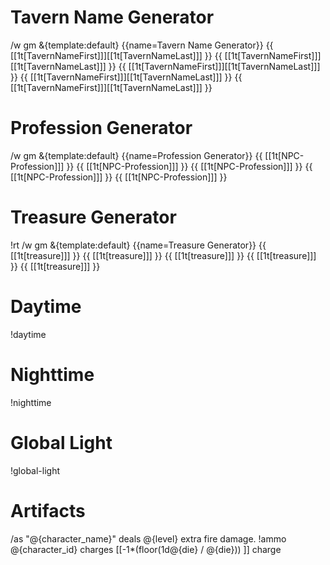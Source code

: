 # Tavern Name Generator
/w gm &{template:default} {{name=Tavern Name Generator}} {{ [[1t[TavernNameFirst]]][[1t[TavernNameLast]]] }} {{ [[1t[TavernNameFirst]]][[1t[TavernNameLast]]] }} {{ [[1t[TavernNameFirst]]][[1t[TavernNameLast]]] }} {{  [[1t[TavernNameFirst]]][[1t[TavernNameLast]]] }} {{ [[1t[TavernNameFirst]]][[1t[TavernNameLast]]] }}

# Profession Generator
/w gm &{template:default} {{name=Profession Generator}} {{ [[1t[NPC-Profession]]] }} {{ [[1t[NPC-Profession]]] }} {{ [[1t[NPC-Profession]]] }} {{ [[1t[NPC-Profession]]] }} {{ [[1t[NPC-Profession]]] }}

# Treasure Generator
!rt /w gm &{template:default} {{name=Treasure Generator}} {{ [[1t[treasure]]] }} {{ [[1t[treasure]]] }} {{ [[1t[treasure]]] }} {{  [[1t[treasure]]] }} {{ [[1t[treasure]]] }}

# Daytime
!daytime

# Nighttime
!nighttime

# Global Light
!global-light

# Artifacts
/as "@{character_name}" deals @{level} extra fire damage.
!ammo @{character_id} charges [[-1*(floor(1d@{die} / @{die})) ]] charge